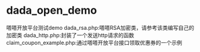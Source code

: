 # dada_open_demo
嗒嗒开放平台测试demo
dada_rsa.php:嗒嗒RSA加密类，请参考该类编写自己的加密类
dada_http.php:封装了一个发送http请求的函数
claim_coupon_example.php:通过嗒嗒开放平台接口领取优惠券的一个示例
